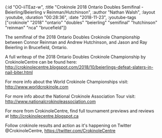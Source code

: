 {:id "OO-iiTEaz-w",
 :title
 "Crokinole 2018 Ontario Doubles Semifinal - Beierling/Beierling v Reinman/Hutchinson",
 :author "Nathan Walsh",
 :layout :youtube,
 :duration "00:28:36",
 :date "2018-11-23",
 :youtube-tags
 ["crokinole"
  "2018"
  "ontario"
  "doubles"
  "beierling"
  "semifinal"
  "hutchinson"
  "reinman"
  "nca"
  "brucefield"]}


The semifinal of the 2018 Ontario Doubles Crokinole Championship between Connor Reinman and Andrew Hutchinson, and Jason and Ray Beierling in Brucefield, Ontario.

A full writeup of the 2018 Ontario Doubles Crokinole Championship by CrokinoleCentre can be found here: http://crokinolecentre.blogspot.com/2018/10/beierlings-defeat-slaters-in-nail-biter.html

For more info about the World Crokinole Championships visit: http://www.worldcrokinole.com

For more info about the National Crokinole Association Tour visit: http://www.nationalcrokinoleassociation.com

For more from CrokinoleCentre, find full tournament previews and reviews at http://crokinolecentre.blogspot.ca

Follow crokinole results and action as it's happening on Twitter @CrokinoleCentre, https://twitter.com/CrokinoleCentre
